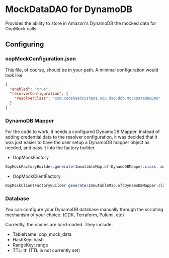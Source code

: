 # MockDataDAO for DynamoDB

Provides the ability to store in Amazon's DynamoDB the mocked data for OopMock
calls.

## Configuring

### oopMockConfiguration.json

This file, of course, should be in your path. A minimal configuration would look
like

```json
{
  "enabled": "true",
  "resolverConfiguration": {
    "resolverClass": "com.codeheadsystems.oop.dao.ddb.MockDataDDBDAO"
  }
}
```

### DynamoDB Mapper

For the code to work, it needs a configured DynamoDB Mapper. Instead of adding
credential data to the resolver configuration, it was decided that it was just
easier to have the user setup a DynamoDB mapper object as needed, and pass it
into the factory builder.

* OopMockFactory

```java
OopMockFactoryBuilder.generate(ImmutableMap.of(DynamoDBMapper.class, mapper));`
```

* OopMockClientFactory

```java
OopMockClientFactoryBuilder.generate(ImmutableMap.of(DynamoDBMapper.class, mapper));`
```

### Database

You can configure your DynamoDB database manually through the scripting
mechanism of your choice. (CDK, Terraform, Pulumi, etc)

Currently, the names are hard-coded. They include:

* TableName: oop_mock_data
* HashKey: hash
* RangeKey: range
* TTL: ttl
  (TTL is not currently set)